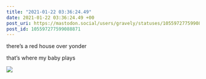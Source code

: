 ```yaml
---
title: "2021-01-22 03:36:24.49"
date: 2021-01-22 03:36:24.49 +00
post_uri: https://mastodon.social/users/gravely/statuses/105597277599088871
post_id: 105597277599088871
---
```

there’s a red house over yonder

that’s where my baby plays


![](/images/105597277553314600.jpg)

